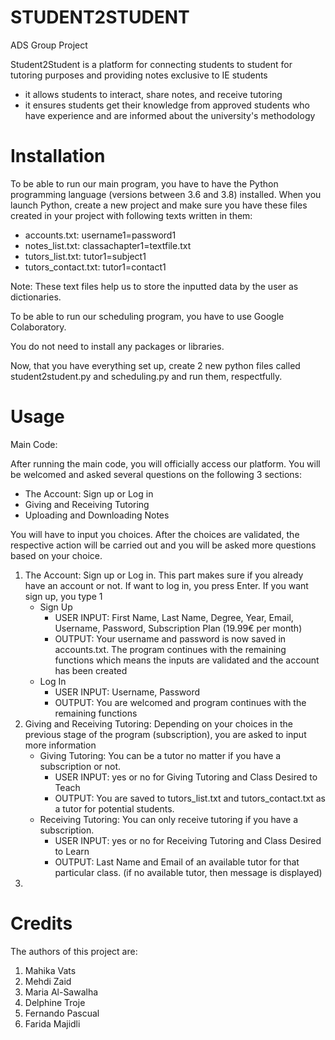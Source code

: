 # STUDENT2STUDENT
ADS Group Project

Student2Student is a platform for connecting students to student for tutoring purposes and providing notes exclusive to IE students 
* it allows students to interact, share notes, and receive tutoring
* it ensures students get their knowledge from approved students who have experience and are informed about the university's methodology

# Installation

To be able to run our main program, you have to have the Python programming language (versions between 3.6 and 3.8) installed. When you launch Python, create a new project and make sure you have these files created in your project with following texts written in them:

* accounts.txt: username1=password1
* notes_list.txt: classachapter1=textfile.txt
* tutors_list.txt: tutor1=subject1
* tutors_contact.txt: tutor1=contact1

Note: These text files help us to store the inputted data by the user as dictionaries.

To be able to run our scheduling program, you have to use Google Colaboratory.

You do not need to install any packages or libraries.

Now, that you have everything set up, create 2 new python files called student2student.py and scheduling.py and run them, respectfully.

# Usage

Main Code:

After running the main code, you will officially access our platform. You will be welcomed and asked several questions on the following 3 sections:

* The Account: Sign up or Log in
* Giving and Receiving Tutoring
* Uploading and Downloading Notes 

You will have to input you choices. After the choices are validated, the respective action will be carried out and you will be asked more questions based on your choice.

   1. The Account: Sign up or Log in. This part makes sure if you already have an account or not. If want to log in, you press Enter. If you want sign up, you type 1
         * Sign Up
            * USER INPUT: First Name, Last Name, Degree, Year, Email, Username, Password, Subscription Plan (19.99€ per month)
            * OUTPUT: Your username and password is now saved in accounts.txt. The program continues with the remaining functions which means the inputs are validated and the account has been created
         * Log In
            * USER INPUT: Username, Password
            * OUTPUT: You are welcomed and program continues with the remaining functions
   2. Giving and Receiving Tutoring: Depending on your choices in the previous stage of the program (subscription), you are asked to input more information
         * Giving Tutoring: You can be a tutor no matter if you have a subscription or not.
            * USER INPUT: yes or no for Giving Tutoring and Class Desired to Teach
            * OUTPUT: You are saved to tutors_list.txt and tutors_contact.txt as a tutor for potential students.
         * Receiving Tutoring: You can only receive tutoring if you have a subscription.
            * USER INPUT: yes or no for Receiving Tutoring and Class Desired to Learn
            * OUTPUT: Last Name and Email of an available tutor for that particular class. (if no available tutor, then message is displayed)
   3.  
           
  




# Credits

The authors of this project are:
1. Mahika Vats
2. Mehdi Zaid
3. Maria Al-Sawalha
4. Delphine Troje
5. Fernando Pascual
6. Farida Majidli
